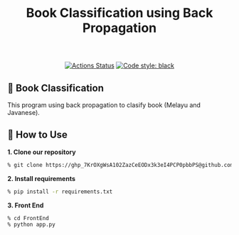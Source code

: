 <br />
<h1>
<p align="center">
  <br>Book Classification using Back Propagation
</h1>
  <p align="center">
    <br />
    </p>
</p>

<p align="center">
<a href="https://www.python.org/"><img alt="Actions Status" src="https://img.shields.io/badge/Made%20with-Python-1f425f.svg"></a>
<a href="https://github.com/psf/black"><img alt="Code style: black" src="https://img.shields.io/badge/code%20style-black-000000.svg"></a>
</p>

## 🎯 Book Classification
This program using back propagation to clasify book (Melayu and Javanese). 

## 🚀 How to Use

**1. Clone our repository**

```bash
% git clone https://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@github.com/rahmadai/book-backpropagation.git
```

**2. Install requirements**

```bash
% pip install -r requirements.txt
```

**3. Front End**

```bash
% cd FrontEnd
% python app.py
```